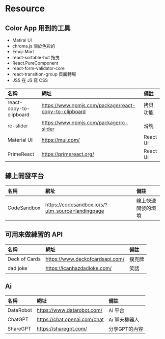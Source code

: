 # Resource

## Color App 用到的工具

- Matiral UI
- chroma.js 關於色彩的
- Emoji Mart
- react-sortable-hot 拖曳
- React.PureComponent
- react-form-validator-core
- react-transition-group 頁面轉場
- JSS 在 JS 寫 CSS

| 名稱                    | 網址                                                  | 備註     |
| :---------------------- | :---------------------------------------------------- | :------- |
| react-copy-to-clipboard | https://www.npmjs.com/package/react-copy-to-clipboard | 拷貝功能 |
| rc-slider               | https://www.npmjs.com/package/rc-slider               | 滑塊     |
| Material UI             | https://mui.com/                                      | React UI |
| PrimeReact              | https://primereact.org/                               | React UI |

## 線上開發平台

| 名稱        | 網址                                             | 備註               |
| :---------- | :----------------------------------------------- | :----------------- |
| CodeSandbox | https://codesandbox.io/s/?utm_source=landingpage | 線上快速開發的環境 |

## 可用來做練習的 API

| 名稱          | 網址                            | 備註   |
| :------------ | :------------------------------ | :----- |
| Deck of Cards | https://www.deckofcardsapi.com/ | 撲克牌 |
| dad joke      | https://icanhazdadjoke.com/     | 笑話   |

## Ai

| 名稱      | 網址                         | 備註          |
| :-------- | :--------------------------- | :------------ |
| DataRobot | https://www.datarobot.com/   | Ai 平台       |
| ChatGPT   | https://chat.openai.com/chat | Ai 聊天機器人 |
| ShareGPT   | https://sharegpt.com/ | 分享GPT的內容 |
